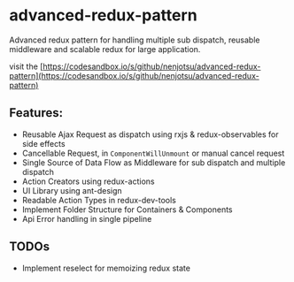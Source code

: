 # advanced-redux-pattern

Advanced redux pattern for handling multiple sub dispatch, reusable middleware and scalable redux for large application.

visit the [https://codesandbox.io/s/github/nenjotsu/advanced-redux-pattern](https://codesandbox.io/s/github/nenjotsu/advanced-redux-pattern)

## Features:
- Reusable Ajax Request as dispatch using rxjs & redux-observables for side effects
- Cancellable Request, in `ComponentWillUnmount` or manual cancel request
- Single Source of Data Flow as Middleware for sub dispatch and multiple dispatch
- Action Creators using redux-actions
- UI Library using ant-design
- Readable Action Types in redux-dev-tools 
- Implement Folder Structure for Containers & Components
- Api Error handling in single pipeline


## TODOs
- Implement reselect for memoizing redux state



